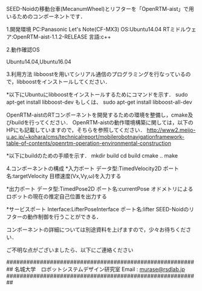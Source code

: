 SEED-Noidの移動台車(MecanumWheel)とリフターを「OpenRTM-aist」で用いるためのコンポーネントです．

1.開発環境
 PC:Panasonic Let's Note(CF-MX3)
 OS:Ubuntu14.04
 RTミドルウェア:OpenRTM-aist-1.1.2-RELEASE
 言語:c++
 
2.動作確認OS

 Ubuntu14.04,Ubuntu16.04

3.利用方法
 libboostを用いてシリアル通信のプログラミングを行なっているので，libboostをインストールしてください．
 
 *以下にUbuntuにlibboostをインストールするためにコマンドを示す．
 sudo apt-get install libboost-dev
 もしくは、
 sudo apt-get install libboost-all-dev
 
 OpenRTM-aistのRTコンポーネントを開発するための環境を整備し，cmake及びbuildを行ってください．
 OpenRTM-aistの動作環境構築に関しては，以下のHPにも記載していますので，そちらを参照してください．
 http://www2.meijo-u.ac.jp/~kohara/cms/technicalreport/mobilerobotnavigationframework-table-of-contents/openrtm-operation-environmental-construction
 
 *以下にbuildのための手順を示す．
 mkdir build
 cd build
 cmake ..
 make
 
4.コンポーネントの構成
 *入力ポート
 データ型:TimedVelocity2D ポート名:targetVelocity
 目標速度(Vx,Vy,ω)を入力する
 
 *出力ポート
 データ型:TimedPose2D ポート名:currentPose
 オドメトリによるロボットの現在の推定自己位置を出力する
 
 *サービスポート
 Interface:LifterPoseInterface ポート名:lifter
 SEED-Noidのリフターの動作制御を行うことができる．
 
 コンポーネントの詳細については別途資料を上げますので，少々お待ちください．
 
 ご不明な点がございましたら、以下にご連絡ください
 
##########################################################
名城大学　ロボットシステムデザイン研究室
Email : murase@rsdlab.jp
########################################################## 
